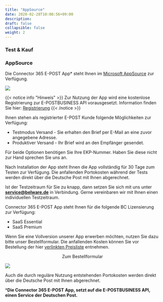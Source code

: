 ```yaml
---
title: "AppSource"
date: 2020-02-28T10:08:56+09:00
description: 
draft: false
collapsible: false
weight: 2
---
```

### Test & Kauf

### AppSource

Die Connector 365 E-POST App* steht Ihnen im [Microsoft AppSource](https://appsource.microsoft.com/de-de/product/dynamics-365-business-central/pubid.belwaregmbh2%7Caid.belware_epost%7Cpappid.a36878af-965a-4b9e-93ea-252da599c05d?tab=overview) zur Verfügung.

![](images/apps/E-POST/de-de/store_epost_big.png)

{{< notice info "Hinweis" >}}
 Zur Nutzung der App wird eine kostenlose Registrierung zur E-POSTBUSINESS API vorausgesetzt.
 Information finden Sie hier: [Registrierung](/de-de/apps/e-post/first-steps/registration/)
{{< /notice >}}

Ihnen stehen als registrierter E-POST Kunde folgende Möglichkeiten zur Verfügung:

- Testmodus Versand - Sie erhalten den Brief per E-Mail an eine zuvor angegebene Adresse.
- Produktiver Versand - Ihr Brief wird an den Empfänger gesendet.

Für beide Optionen benötigen Sie Ihre EKP-Nummer. Haben Sie diese nicht zur Hand sprechen Sie uns an.

Nach Installation der App steht Ihnen die App vollständig für 30 Tage zum Testen zur Verfügung.
Die anfallenden Portokosten während der Tests werden direkt über die Deutsche Post mit Ihnen abgerechnet.

Ist der Testzeitraum für Sie zu knapp, dann setzen Sie sich mit uns unter **service@belware.de** in Verbindung. Gerne vereinbaren wir mit Ihnen einen individuellen Testzeitraum. 
 
Connector 365 E-POST App steht Ihnen für die folgende BC Lizensierung zur Verfügung:

- SaaS Essential
- SaaS Premium

Wenn Sie eine Vollversion unserer App erwerben möchten, nutzen Sie dazu bitte unser Bestellformular.
Die anfallenden Kosten können Sie vor Bestellung der hier [verlinkten Preisliste](files/BELWARE_C365_Preisliste_Stand0323.pdf) entnehmen.

<p style="text-align: center;">
Zum Bestellformular
</p>

[<img src="/images/apps/E-POST/license_order.PNG">](https://forms.office.com/pages/responsepage.aspx?id=wbg8p1B5wk60E37fEWJ6gDRBQTgxSJtOuCsCUFr9Wj5UQjg1Wkg0SVVEN0w5T1AxUEdKTlc1TU40US4u)

Auch die durch reguläre Nutzung entstehenden Portokosten werden direkt über die Deutsche Post mit Ihnen abgerechnet.



***Die Connector 365 E-POST App, setzt auf die E-POSTBUSINESS API, einen Service der Deutschen Post.**


